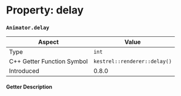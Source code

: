 
# Property: delay
### `Animator.delay`

| Aspect | Value |
| --- | --- |
| Type | `int` |
| C++ Getter Function Symbol | `kestrel::renderer::delay()` |
| Introduced | 0.8.0 |

#### Getter Description

